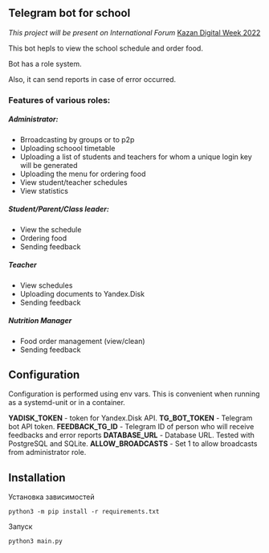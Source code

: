 ## Telegram bot for school
_This project will be present on International Forum_
[Kazan Digital Week 2022](https://kazandigitalweek.com/en/site)

This bot hepls to view the school schedule and order food.

Bot has a role system.

Also, it can send reports in case of error occurred.

### Features of various roles:

##### Administrator:

- Brroadcasting by groups or to p2p
- Uploading schoool timetable
- Uploading a list of students and teachers
for whom a unique login key will be generated
- Uploading the menu for ordering food
- View student/teacher schedules
- View statistics

##### Student/Parent/Class leader:

- View the schedule
- Ordering food
- Sending feedback

##### Teacher
- View schedules
- Uploading documents to Yandex.Disk
- Sending feedback

##### Nutrition Manager

- Food order management (view/clean)
- Sending feedback

## Configuration
Configuration is performed using env vars.
This is convenient when running as a systemd-unit or in a container.

**YADISK_TOKEN** - token for Yandex.Disk API.
**TG_BOT_TOKEN** - Telegram bot API token.
**FEEDBACK_TG_ID** - Telegram ID of person who will receive feedbacks and error reports
**DATABASE_URL** - Database URL. Tested with PostgreSQL and SQLite.
**ALLOW_BROADCASTS** -  Set 1 to allow broadcasts from administrator role.

## Installation
Установка зависимостей
```
python3 -m pip install -r requirements.txt
```

Запуск
```
python3 main.py
```

